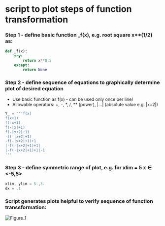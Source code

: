 # script to plot steps of function transformation

### Step 1 - define basic function _f(x), e.g. root square x**(1/2) as:
```python
def _f(x):
    try:
        return x**0.5
    except:
        return None
```
### Step 2 - define sequence of equations to graphically determine plot of desired equation 
- Use basic function as f(x) - can be used only once per line!
- Allowable operators: +, -, *, /, ** (power), |...| (absolute value e.g. |x+2|)
```python
Y_ = '''f(x)
f(x+1)
f(-x+1)
f(-|x|+1)
f(-|x+2|+1)
-f(-|x+2|+1)
-f(-|x+2|+1)+1
|-f(-|x+2|+1)+1|
|-f(-|x+2|+1)+1|-1
'''
```
### Step 3 - define symmetric range of plot, e.g. for xlim = 5 x ∈ <-5,5>
```python
xlim, ylim = 5.,3.
dx = .1
```
### Script generates plots helpful to verify sequence of function transsformation:
![Figure_1](https://user-images.githubusercontent.com/6569984/211146463-956f97af-07de-4db4-9b34-4a0f9b75eb2e.png)
